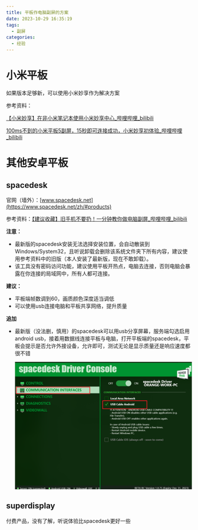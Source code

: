 ```yaml
---
title: 平板作电脑副屏的方案
date: 2023-10-29 16:35:19
tags:
  - 副屏
categories:
  - 经验
---
```


# 小米平板

如果版本足够新，可以使用小米妙享作为解决方案

参考资料：

[【小米妙享】在非小米笔记本使用小米妙享中心_哔哩哔哩_bilibili](https://www.bilibili.com/video/BV1eo4y1L7Pd/?spm_id_from=333.337.search-card.all.click)

[100ms不到的小米平板5副屏，15秒即可连接成功，小米妙享初体验_哔哩哔哩_bilibili](https://www.bilibili.com/video/BV1tB4y1z7YT/?spm_id_from=333.337.search-card.all.click&vd_source=7103983ce7cdb97d8715a21074de9a20)

# 其他安卓平板

## spacedesk

官网（墙外）：[www.spacedesk.net](https://www.spacedesk.net/zh/#products)

参考资料：[【建议收藏】旧手机不要扔！一分钟教你做电脑副屏_哔哩哔哩_bilibili](https://www.bilibili.com/video/BV1xm4y1S7Nc/?spm_id_from=333.337.search-card.all.click&vd_source=7103983ce7cdb97d8715a21074de9a20)

**注意：**

- 最新版的spacedesk安装无法选择安装位置，会自动散装到Windows/System32，且听说卸载会删除该系统文件夹下所有内容，建议使用参考资料中的旧版（本人安装了最新版，现在不敢卸载）。
- 该工具没有密码访问功能，建议使用平板开热点，电脑去连接，否则电脑会暴露在你连接的局域网中，所有人都可连接。

**建议：**

- 平板端帧数调到60，画质颜色深度适当调低
- 可以使用usb连接电脑和平板共享网络，提升质量

**追加**

- 最新版（没法删，慎用）的spacedesk可以用usb分享屏幕，服务端勾选启用android usb，接着用数据线连接平板与电脑，打开平板端的spacedesk，平板会提示是否允许外接设备，允许即可，测试无论是显示质量还是响应速度都很不错

    ![image-20231104113105077](平板作电脑副屏的方案/image-20231104113105077.png)

## superdisplay

付费产品，没有了解，听说体验比spacedesk更好一些